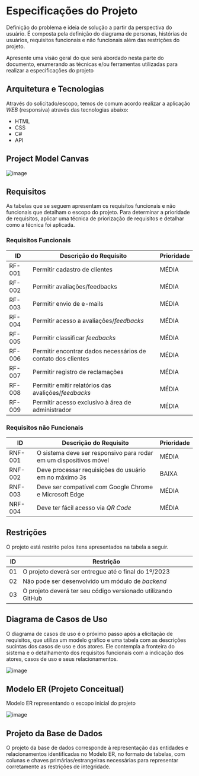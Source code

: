 # Especificações do Projeto

Definição do problema e ideia de solução a partir da perspectiva do usuário. É composta pela definição do  diagrama de personas, histórias de usuários, requisitos funcionais e não funcionais além das restrições do projeto.

Apresente uma visão geral do que será abordado nesta parte do documento, enumerando as técnicas e/ou ferramentas utilizadas para realizar a especificações do projeto

## Arquitetura e Tecnologias

Através do solicitado/escopo, temos de comum acordo realizar a aplicação *WEB* (responsiva) através das tecnologias abaixo:

- HTML
- CSS
- C#
- API

## Project Model Canvas

![image](https://github.com/ICEI-PUC-Minas-PMV-ADS/pmv-ads-2023-1-e5-proj-ext-t1-SRC/blob/5fa46b192cf161a0ac094f23cedddac5160de9ac/docs/img/Project%20model%20canvas%20-%20Padaria.jpg)


## Requisitos

As tabelas que se seguem apresentam os requisitos funcionais e não funcionais que detalham o escopo do projeto. Para determinar a prioridade de requisitos, aplicar uma técnica de priorização de requisitos e detalhar como a técnica foi aplicada.

### Requisitos Funcionais

|ID    | Descrição do Requisito  | Prioridade |
|------|-----------------------------------------|----|
|RF-001| Permitir cadastro de clientes   | MÉDIA |
|RF-002| Permitir avaliações/feedbacks   | MÉDIA |
|RF-003| Permitir envio de e-mails   | MÉDIA |
|RF-004| Permitir acesso a avaliações/*feedbacks* | MÉDIA |
|RF-005| Permitir classificar *feedbacks* | MÉDIA |
|RF-006| Permitir encontrar dados necessários de contato dos clientes  | MÉDIA |
|RF-007| Permitir registro de reclamações | MÉDIA |
|RF-008| Permitir emitir relatórios das avalições/*feedbacks* | MÉDIA |
|RF-009| Permitir acesso exclusivo à área de administrador | MÉDIA |

### Requisitos não Funcionais

|ID     | Descrição do Requisito  |Prioridade |
|-------|-------------------------|----|
|RNF-001| O sistema deve ser responsivo para rodar em um dispositivos móvel | MÉDIA |
|RNF-002| Deve processar requisições do usuário em no máximo 3s |  BAIXA |
|RNF-003| Deve ser compatível com Google Chrome e Microsoft Edge   | MÉDIA |
|NRF-004| Deve ter fácil acesso via *QR Code* | MÉDIA |



## Restrições

O projeto está restrito pelos itens apresentados na tabela a seguir.

| ID   | Restrição                                                    |
| ---- | ------------------------------------------------------------ |
| 01   | O projeto deverá ser entregue até o final do 1º/2023         |
| 02   | Não pode ser desenvolvido um módulo de *backend*             |
| 03   | O projeto deverá ter seu código versionado utilizando GitHub |


## Diagrama de Casos de Uso

O diagrama de casos de uso é o próximo passo após a elicitação de requisitos, que utiliza um modelo gráfico e uma tabela com as descrições sucintas dos casos de uso e dos atores. Ele contempla a fronteira do sistema e o detalhamento dos requisitos funcionais com a indicação dos atores, casos de uso e seus relacionamentos. 

![image](https://github.com/ICEI-PUC-Minas-PMV-ADS/pmv-ads-2023-1-e5-proj-ext-t1-SRC/blob/86bebc4a75099e42cb07575f44c88ab71cf3cfda/docs/img/Diagrama%20de%20caso%20de%20uso%20-%20novo.png)

## Modelo ER (Projeto Conceitual)

Modelo ER representando o escopo inicial do projeto

![image](https://github.com/ICEI-PUC-Minas-PMV-ADS/pmv-ads-2023-1-e5-proj-ext-t1-SRC/blob/b31970ee2f2c1cb0f8ee724aeeb415dfebc6fa59/docs/img/Modelo%20entidade%20relacionamento%20-%20novo.png)

## Projeto da Base de Dados

O projeto da base de dados corresponde à representação das entidades e relacionamentos identificadas no Modelo ER, no formato de tabelas, com colunas e chaves primárias/estrangeiras necessárias para representar corretamente as restrições de integridade.

